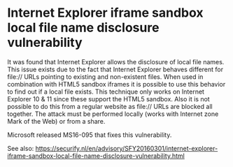 # Internet Explorer iframe sandbox local file name disclosure vulnerability
It was found that Internet Explorer allows the disclosure of local file names. This issue exists due to the fact that Internet Explorer behaves different for file:// URLs pointing to existing and non-existent files. When used in combination with HTML5 sandbox iframes it is possible to use this behavior to find out if a local file exists. This technique only works on Internet Explorer 10 & 11 since these support the HTML5 sandbox. Also it is not possible to do this from a regular website as file:// URLs are blocked all together. The attack must be performed locally (works with Internet zone Mark of the Web) or from a share.

Microsoft released MS16-095 that fixes this vulnerability.

See also:
https://securify.nl/en/advisory/SFY20160301/internet-explorer-iframe-sandbox-local-file-name-disclosure-vulnerability.html